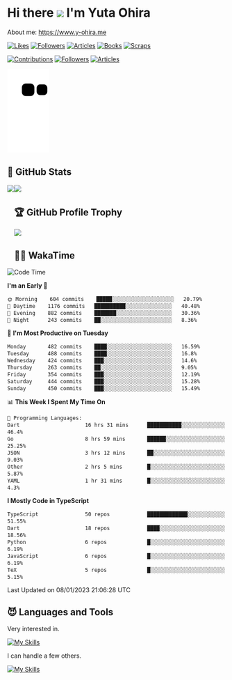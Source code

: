 # Hi there <img width="35" src="https://user-images.githubusercontent.com/50891407/148686885-0fefeb76-4cf6-473a-9e3e-889ce5513450.gif" /> I'm Yuta Ohira

About me: https://www.y-ohira.me

[![Likes](https://badgen.org/img/zenn/alesion/likes?style=for-the-badge)](https://zenn.dev/alesion)
[![Followers](https://badgen.org/img/zenn/alesion/followers?style=for-the-badge)](https://zenn.dev/alesion)
[![Articles](https://badgen.org/img/zenn/alesion/articles?style=for-the-badge)](https://zenn.dev/alesion)
[![Books](https://badgen.org/img/zenn/alesion/books?style=for-the-badge)](https://zenn.dev/alesion?tab=books)
[![Scraps](https://badgen.org/img/zenn/alesion/scraps?style=for-the-badge)](https://zenn.dev/alesion?tab=scraps)

[![Contributions](https://badgen.org/img/qiita/alesion30/contributions?style=for-the-badge)](https://qiita.com/alesion30)
[![Followers](https://badgen.org/img/qiita/alesion30/followers?style=for-the-badge)](https://qiita.com/alesion30)
[![Articles](https://badgen.org/img/qiita/alesion30/articles?style=for-the-badge)](https://qiita.com/alesion30)

<!-- <p align="left"> -->
  <!-- GitHub -->
<!--   <a href="https://github.com/alesion30/alesion30/">
    <img src="https://komarev.com/ghpvc/?username=alesion30" alt="alesion30" />
  </a>
  <a href="https://github.com/alesion30">
    <img height="20" src="https://img.shields.io/github/followers/alesion30?label=follow&logo=github&style=flat" />
  </a> -->
  <!-- Zenn -->
<!--   <a href="https://zenn.dev/alesion">
    <img src="https://zenn.badge.nikaera.com/s/alesion/likes?style=flat" alt="alesion likes" />
  </a>
  <a href="https://zenn.dev/alesion/articles">
    <img src="https://zenn.badge.nikaera.com/s/alesion/articles?style=flat" alt="alesion articles" />
  </a>
  <a href="https://zenn.dev/alesion/followers">
    <img src="https://zenn.badge.nikaera.com/s/alesion/followers?style=flat" alt="alesion followers" />
  </a>
  <a href="https://zenn.dev/alesion/books">
    <img src="https://zenn.badge.nikaera.com/s/alesion/books?style=flat" alt="alesion books" />
  </a>
  <a href="https://zenn.dev/alesion/scraps">
    <img src="https://zenn.badge.nikaera.com/s/alesion/scraps?style=flat" alt="alesion scraps" />
  </a> -->
  <!-- qiita -->
<!--   <a href="http://qiita.com/Alesion30">
    <img height="20" src="https://qiita-badge.apiapi.app/s/Alesion30/posts.svg" />
  </a>
    <img height="20" src="https://qiita-badge.apiapi.app/s/Alesion30/contributions.svg" />
  </a> -->
<!-- </p> -->


<!-- ## 🐍 Contribution -->

<img src="https://github.com/Alesion30/Alesion30/blob/output/github-contribution-grid-snake.svg" alt="GitHub Snake dark" />


## 💎 GitHub Stats

<div>
  <img height="170" align="left" src="https://github-readme-stats.vercel.app/api?username=Alesion30&count_private=true&show_icons=true&title_color=81A1C1&text_color=ECEFF4&bg_color=2E3440&icon_color=D8DEE9&border_radius=10" />
  <img height="170" src="https://github-readme-stats.vercel.app/api/top-langs/?username=Alesion30&langs_count=8&layout=compact&title_color=81A1C1&text_color=ECEFF4&bg_color=2E3440&icon_color=D8DEE9&border_radius=10" />
</div>


## 🏆 GitHub Profile Trophy

<img width="800" src="https://github-profile-trophy.vercel.app/?username=Alesion30&theme=nord&no-frame=true"/>


## 🧑‍💻 WakaTime

<!--START_SECTION:waka-->
![Code Time](http://img.shields.io/badge/Code%20Time-1%2C646%20hrs%2027%20mins-blue)

**I'm an Early 🐤** 

```text
🌞 Morning    604 commits    █████░░░░░░░░░░░░░░░░░░░░   20.79% 
🌆 Daytime    1176 commits   ██████████░░░░░░░░░░░░░░░   40.48% 
🌃 Evening    882 commits    ███████░░░░░░░░░░░░░░░░░░   30.36% 
🌙 Night      243 commits    ██░░░░░░░░░░░░░░░░░░░░░░░   8.36%

```
📅 **I'm Most Productive on Tuesday** 

```text
Monday       482 commits    ████░░░░░░░░░░░░░░░░░░░░░   16.59% 
Tuesday      488 commits    ████░░░░░░░░░░░░░░░░░░░░░   16.8% 
Wednesday    424 commits    ███░░░░░░░░░░░░░░░░░░░░░░   14.6% 
Thursday     263 commits    ██░░░░░░░░░░░░░░░░░░░░░░░   9.05% 
Friday       354 commits    ███░░░░░░░░░░░░░░░░░░░░░░   12.19% 
Saturday     444 commits    ███░░░░░░░░░░░░░░░░░░░░░░   15.28% 
Sunday       450 commits    ███░░░░░░░░░░░░░░░░░░░░░░   15.49%

```


📊 **This Week I Spent My Time On** 

```text
💬 Programming Languages: 
Dart                     16 hrs 31 mins      ███████████░░░░░░░░░░░░░░   46.4% 
Go                       8 hrs 59 mins       ██████░░░░░░░░░░░░░░░░░░░   25.25% 
JSON                     3 hrs 12 mins       ██░░░░░░░░░░░░░░░░░░░░░░░   9.03% 
Other                    2 hrs 5 mins        █░░░░░░░░░░░░░░░░░░░░░░░░   5.87% 
YAML                     1 hr 31 mins        █░░░░░░░░░░░░░░░░░░░░░░░░   4.3%

```

**I Mostly Code in TypeScript** 

```text
TypeScript               50 repos            █████████████░░░░░░░░░░░░   51.55% 
Dart                     18 repos            ████░░░░░░░░░░░░░░░░░░░░░   18.56% 
Python                   6 repos             █░░░░░░░░░░░░░░░░░░░░░░░░   6.19% 
JavaScript               6 repos             █░░░░░░░░░░░░░░░░░░░░░░░░   6.19% 
TeX                      5 repos             █░░░░░░░░░░░░░░░░░░░░░░░░   5.15%

```



 Last Updated on 08/01/2023 21:06:28 UTC
<!--END_SECTION:waka-->


## 😈 Languages and Tools

Very interested in.

[![My Skills](https://skillicons.dev/icons?i=react,nextjs,typescript,flutter,firebase)](https://skillicons.dev)

I can handle a few others.

[![My Skills](https://skillicons.dev/icons?i=javascript,vue,nuxt,redux,electron,express,nodejs,deno,dart,python,flask,php,laravel,wordpress,go,rust,html,css,sass,tailwind,bootstrap,webpack,supabase,aws,dynamodb,mysql,figma,xd,vscode,latex)](https://skillicons.dev)
